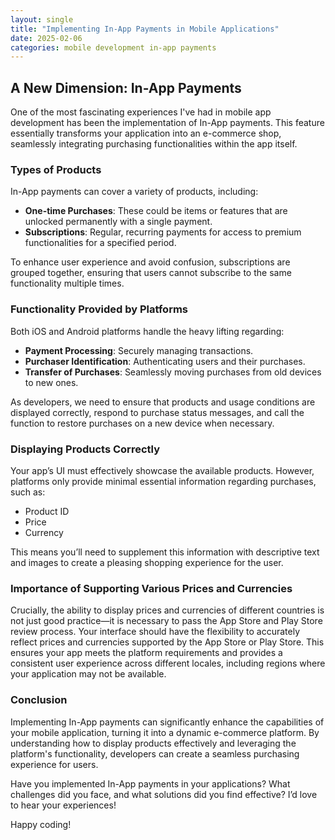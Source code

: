 ```yaml
---
layout: single
title: "Implementing In-App Payments in Mobile Applications"
date: 2025-02-06
categories: mobile development in-app payments
---
```


## A New Dimension: In-App Payments

One of the most fascinating experiences I've had in mobile app development has been the implementation of In-App payments. This feature essentially transforms your application into an e-commerce shop, seamlessly integrating purchasing functionalities within the app itself.

### Types of Products

In-App payments can cover a variety of products, including:

- **One-time Purchases**: These could be items or features that are unlocked permanently with a single payment.
- **Subscriptions**: Regular, recurring payments for access to premium functionalities for a specified period.

To enhance user experience and avoid confusion, subscriptions are grouped together, ensuring that users cannot subscribe to the same functionality multiple times.

### Functionality Provided by Platforms

Both iOS and Android platforms handle the heavy lifting regarding:

- **Payment Processing**: Securely managing transactions.
- **Purchaser Identification**: Authenticating users and their purchases.
- **Transfer of Purchases**: Seamlessly moving purchases from old devices to new ones.

As developers, we need to ensure that products and usage conditions are displayed correctly, respond to purchase status messages, and call the function to restore purchases on a new device when necessary.

### Displaying Products Correctly

Your app’s UI must effectively showcase the available products. However, platforms only provide minimal essential information regarding purchases, such as:

- Product ID
- Price
- Currency

This means you’ll need to supplement this information with descriptive text and images to create a pleasing shopping experience for the user.

### Importance of Supporting Various Prices and Currencies

Crucially, the ability to display prices and currencies of different countries is not just good practice—it is necessary to pass the App Store and Play Store review process. Your interface should have the flexibility to accurately reflect prices and currencies supported by the App Store or Play Store. This ensures your app meets the platform requirements and provides a consistent user experience across different locales, including regions where your application may not be available.

### Conclusion

Implementing In-App payments can significantly enhance the capabilities of your mobile application, turning it into a dynamic e-commerce platform. By understanding how to display products effectively and leveraging the platform's functionality, developers can create a seamless purchasing experience for users.

Have you implemented In-App payments in your applications? What challenges did you face, and what solutions did you find effective? I’d love to hear your experiences!

Happy coding!
